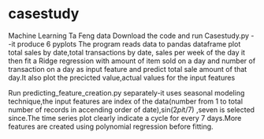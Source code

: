 # casestudy
Machine Learning Ta Feng data
Download the code and run Casestudy.py --it produce 6 pyplots
The program reads data to pandas dataframe plot total sales by date,total transactions by date, sales per week of the day
it then fit a Ridge regression with amount of item sold on a day and number of transaction on a day as input feature
and predict total sale amount of that day.It also plot the precicted value,actual values for the input features

Run predicting_feature_creation.py separately-it uses seasonal modeling technique,the input features are index of the data(number
from 1 to total number of records in accending order of date),sin(2*pi*t/7) ,seven is selected since.The time series plot
clearly indicate a cycle for every 7 days.More features are created using polynomial regression before fitting. 
